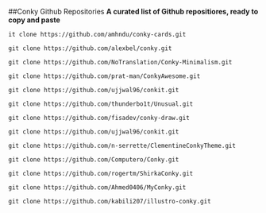 ##Conky Github Repositories
__A curated list of Github repositiores, ready to copy and paste__

`it clone https://github.com/amhndu/conky-cards.git`

`git clone https://github.com/alexbel/conky.git`

`git clone https://github.com/NoTranslation/Conky-Minimalism.git`

`git clone https://github.com/prat-man/ConkyAwesome.git`

`git clone https://github.com/ujjwal96/conkit.git`

`git clone https://github.com/thunderbo1t/Unusual.git`

`git clone https://github.com/fisadev/conky-draw.git`

`git clone https://github.com/ujjwal96/conkit.git`

`git clone https://github.com/n-serrette/ClementineConkyTheme.git`

`git clone https://github.com/Computero/Conky.git`

`git clone https://github.com/rogertm/ShirkaConky.git`

`git clone https://github.com/Ahmed0406/MyConky.git`

`git clone https://github.com/kabili207/illustro-conky.git`
